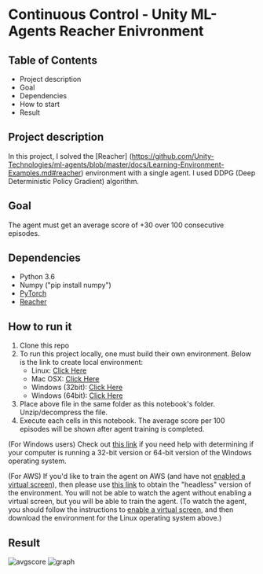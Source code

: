 # Continuous Control - Unity ML-Agents Reacher Enivronment

## Table of Contents
* Project description
* Goal
* Dependencies
* How to start
* Result

## Project description
In this project, I solved the [Reacher] (https://github.com/Unity-Technologies/ml-agents/blob/master/docs/Learning-Environment-Examples.md#reacher) environment with a single agent. I used DDPG (Deep Deterministic Policy Gradient) algorithm.

## Goal
The agent must get an average score of +30 over 100 consecutive episodes.

## Dependencies
* Python 3.6
* Numpy ("pip install numpy")
* [PyTorch](https://pytorch.org/)
* [Reacher](https://github.com/Unity-Technologies/ml-agents)

## How to run it
1. Clone this repo
2. To run this project locally, one must build their own environment.
   Below is the link to create local environment:
   * Linux: [Click Here](https://s3-us-west-1.amazonaws.com/udacity-drlnd/P2/Reacher/Reacher_Linux.zip)
   * Mac OSX: [Click Here](https://s3-us-west-1.amazonaws.com/udacity-drlnd/P2/Reacher/one_agent/Reacher.app.zip)
   * Windows (32bit): [Click Here](https://s3-us-west-1.amazonaws.com/udacity-drlnd/P2/Reacher/one_agent/Reacher_Windows_x86.zip)
   * Windows (64bit): [Click Here](https://s3-us-west-1.amazonaws.com/udacity-drlnd/P2/Reacher/one_agent/Reacher_Windows_x86_64.zip)
3. Place above file in the same folder as this notebook's folder. Unzip/decompress the file. 
4. Execute each cells in this notebook. The average score per 100 episodes will be shown after agent training is completed. 

(For Windows users) Check out [this link](https://support.microsoft.com/en-us/help/827218/how-to-determine-whether-a-computer-is-running-a-32-bit-version-or-64) if you need help with determining if your computer is running a 32-bit version or 64-bit version of the Windows operating system.

(For AWS) If you'd like to train the agent on AWS (and have not [enabled a virtual screen](https://github.com/Unity-Technologies/ml-agents/blob/master/docs/Training-on-Amazon-Web-Service.md)), then please use [this link](https://s3-us-west-1.amazonaws.com/udacity-drlnd/P2/Reacher/one_agent/Reacher_Linux_NoVis.zip) to obtain the "headless" version of the environment. You will not be able to watch the agent without enabling a virtual screen, but you will be able to train the agent. (To watch the agent, you should follow the instructions to [enable a virtual screen](https://github.com/Unity-Technologies/ml-agents/blob/master/docs/Training-on-Amazon-Web-Service.md), and then download the environment for the Linux operating system above.)

## Result
![avgscore](https://user-images.githubusercontent.com/39072490/64750884-ab639c80-d4d7-11e9-8b9b-e06c57b07a68.jpg)
![graph](https://user-images.githubusercontent.com/39072490/64750919-c59d7a80-d4d7-11e9-8c56-6982376b4d9f.jpg)
